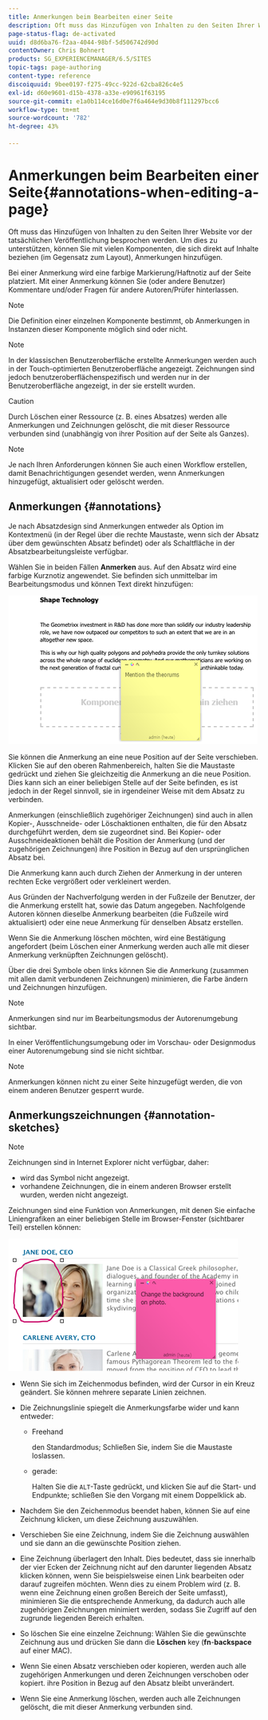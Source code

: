 ```yaml
---
title: Anmerkungen beim Bearbeiten einer Seite
description: Oft muss das Hinzufügen von Inhalten zu den Seiten Ihrer Website vor der tatsächlichen Veröffentlichung besprochen werden. Um dies zu unterstützen, können Sie mit vielen Komponenten, die sich direkt auf Inhalte beziehen, Anmerkungen hinzufügen.
page-status-flag: de-activated
uuid: d8d6ba76-f2aa-4044-98bf-5d506742d90d
contentOwner: Chris Bohnert
products: SG_EXPERIENCEMANAGER/6.5/SITES
topic-tags: page-authoring
content-type: reference
discoiquuid: 9bee0197-f275-49cc-922d-62cba826c4e5
exl-id: d60e9601-d15b-4378-a33e-e90961f63195
source-git-commit: e1a0b114ce16d0e7f6a464e9d30b8f111297bcc6
workflow-type: tm+mt
source-wordcount: '782'
ht-degree: 43%

---
```


# Anmerkungen beim Bearbeiten einer Seite{#annotations-when-editing-a-page}

Oft muss das Hinzufügen von Inhalten zu den Seiten Ihrer Website vor der tatsächlichen Veröffentlichung besprochen werden. Um dies zu unterstützen, können Sie mit vielen Komponenten, die sich direkt auf Inhalte beziehen (im Gegensatz zum Layout), Anmerkungen hinzufügen.

Bei einer Anmerkung wird eine farbige Markierung/Haftnotiz auf der Seite platziert. Mit einer Anmerkung können Sie (oder andere Benutzer) Kommentare und/oder Fragen für andere Autoren/Prüfer hinterlassen.

>[!NOTE]
>
>Die Definition einer einzelnen Komponente bestimmt, ob Anmerkungen in Instanzen dieser Komponente möglich sind oder nicht.

>[!NOTE]
>
>In der klassischen Benutzeroberfläche erstellte Anmerkungen werden auch in der Touch-optimierten Benutzeroberfläche angezeigt. Zeichnungen sind jedoch benutzeroberflächenspezifisch und werden nur in der Benutzeroberfläche angezeigt, in der sie erstellt wurden.

>[!CAUTION]
>
>Durch Löschen einer Ressource (z. B. eines Absatzes) werden alle Anmerkungen und Zeichnungen gelöscht, die mit dieser Ressource verbunden sind (unabhängig von ihrer Position auf der Seite als Ganzes).

>[!NOTE]
>
>Je nach Ihren Anforderungen können Sie auch einen Workflow erstellen, damit Benachrichtigungen gesendet werden, wenn Anmerkungen hinzugefügt, aktualisiert oder gelöscht werden.

## Anmerkungen {#annotations}

Je nach Absatzdesign sind Anmerkungen entweder als Option im Kontextmenü (in der Regel über die rechte Maustaste, wenn sich der Absatz über dem gewünschten Absatz befindet) oder als Schaltfläche in der Absatzbearbeitungsleiste verfügbar.

Wählen Sie in beiden Fällen **Anmerken** aus. Auf den Absatz wird eine farbige Kurznotiz angewendet. Sie befinden sich unmittelbar im Bearbeitungsmodus und können Text direkt hinzufügen:

![chlimage_1-137](assets/chlimage_1-137.png)

Sie können die Anmerkung an eine neue Position auf der Seite verschieben. Klicken Sie auf den oberen Rahmenbereich, halten Sie die Maustaste gedrückt und ziehen Sie gleichzeitig die Anmerkung an die neue Position. Dies kann sich an einer beliebigen Stelle auf der Seite befinden, es ist jedoch in der Regel sinnvoll, sie in irgendeiner Weise mit dem Absatz zu verbinden.

Anmerkungen (einschließlich zugehöriger Zeichnungen) sind auch in allen Kopier-, Ausschneide- oder Löschaktionen enthalten, die für den Absatz durchgeführt werden, dem sie zugeordnet sind. Bei Kopier- oder Ausschneideaktionen behält die Position der Anmerkung (und der zugehörigen Zeichnungen) ihre Position in Bezug auf den ursprünglichen Absatz bei.

Die Anmerkung kann auch durch Ziehen der Anmerkung in der unteren rechten Ecke vergrößert oder verkleinert werden.

Aus Gründen der Nachverfolgung werden in der Fußzeile der Benutzer, der die Anmerkung erstellt hat, sowie das Datum angegeben. Nachfolgende Autoren können dieselbe Anmerkung bearbeiten (die Fußzeile wird aktualisiert) oder eine neue Anmerkung für denselben Absatz erstellen.

Wenn Sie die Anmerkung löschen möchten, wird eine Bestätigung angefordert (beim Löschen einer Anmerkung werden auch alle mit dieser Anmerkung verknüpften Zeichnungen gelöscht).

Über die drei Symbole oben links können Sie die Anmerkung (zusammen mit allen damit verbundenen Zeichnungen) minimieren, die Farbe ändern und Zeichnungen hinzufügen.

>[!NOTE]
>
>Anmerkungen sind nur im Bearbeitungsmodus der Autorenumgebung sichtbar. 
>
>In einer Veröffentlichungsumgebung oder im Vorschau- oder Designmodus einer Autorenumgebung sind sie nicht sichtbar.

>[!NOTE]
>
>Anmerkungen können nicht zu einer Seite hinzugefügt werden, die von einem anderen Benutzer gesperrt wurde.

## Anmerkungszeichnungen {#annotation-sketches}

>[!NOTE]
>
>Zeichnungen sind in Internet Explorer nicht verfügbar, daher:
>
>* wird das Symbol nicht angezeigt.
>* vorhandene Zeichnungen, die in einem anderen Browser erstellt wurden, werden nicht angezeigt.
>


Zeichnungen sind eine Funktion von Anmerkungen, mit denen Sie einfache Liniengrafiken an einer beliebigen Stelle im Browser-Fenster (sichtbarer Teil) erstellen können:

![chlimage_1-138](assets/chlimage_1-138.png)

* Wenn Sie sich im Zeichenmodus befinden, wird der Cursor in ein Kreuz geändert. Sie können mehrere separate Linien zeichnen.
* Die Zeichnungslinie spiegelt die Anmerkungsfarbe wider und kann entweder:

   * Freehand

      den Standardmodus; Schließen Sie, indem Sie die Maustaste loslassen.

   * gerade:

      Halten Sie die `ALT`-Taste gedrückt, und klicken Sie auf die Start- und Endpunkte; schließen Sie den Vorgang mit einem Doppelklick ab.

* Nachdem Sie den Zeichenmodus beendet haben, können Sie auf eine Zeichnung klicken, um diese Zeichnung auszuwählen.
* Verschieben Sie eine Zeichnung, indem Sie die Zeichnung auswählen und sie dann an die gewünschte Position ziehen.
* Eine Zeichnung überlagert den Inhalt. Dies bedeutet, dass sie innerhalb der vier Ecken der Zeichnung nicht auf den darunter liegenden Absatz klicken können, wenn Sie beispielsweise einen Link bearbeiten oder darauf zugreifen möchten. Wenn dies zu einem Problem wird (z. B. wenn eine Zeichnung einen großen Bereich der Seite umfasst), minimieren Sie die entsprechende Anmerkung, da dadurch auch alle zugehörigen Zeichnungen minimiert werden, sodass Sie Zugriff auf den zugrunde liegenden Bereich erhalten.
* So löschen Sie eine einzelne Zeichnung: Wählen Sie die gewünschte Zeichnung aus und drücken Sie dann die **Löschen** key (**fn**-**backspace** auf einer MAC).

* Wenn Sie einen Absatz verschieben oder kopieren, werden auch alle zugehörigen Anmerkungen und deren Zeichnungen verschoben oder kopiert. ihre Position in Bezug auf den Absatz bleibt unverändert.
* Wenn Sie eine Anmerkung löschen, werden auch alle Zeichnungen gelöscht, die mit dieser Anmerkung verbunden sind.
